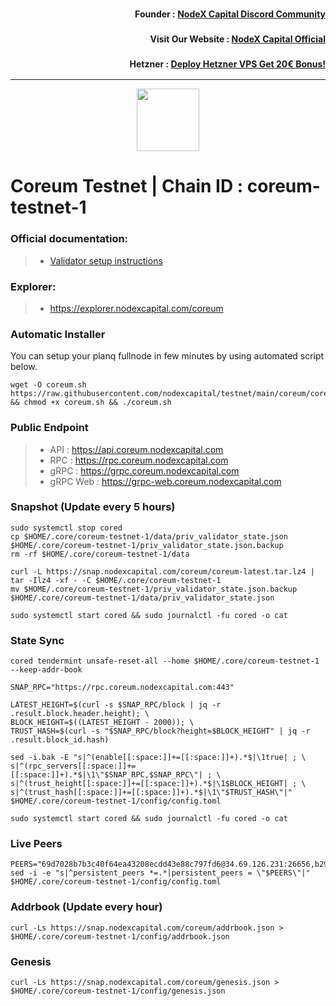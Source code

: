 <h3><p style="font-size:14px" align="right">Founder :
<a href="https://discord.gg/nodexcapital" target="_blank">NodeX Capital Discord Community</a></p></h3>
<h3><p style="font-size:14px" align="right">Visit Our Website :
<a href="https://discord.gg/nodexcapital" target="_blank">NodeX Capital Official</a></p></h3>
<h3><p style="font-size:14px" align="right">Hetzner :
<a href="https://hetzner.cloud/?ref=bMTVi7dcwSgA" target="_blank">Deploy Hetzner VPS Get 20€ Bonus!</a></h3>
<hr>

<p align="center">
  <img height="100" height="auto" src="https://github.com/nodexcapital/explorer/blob/master/public/logos/coreum.png">
</p>

# Coreum Testnet | Chain ID : coreum-testnet-1

### Official documentation:
>- [Validator setup instructions](https://docs.coreum.dev/validator/run-validator.html)

### Explorer:
>-  https://explorer.nodexcapital.com/coreum

### Automatic Installer
You can setup your planq fullnode in few minutes by using automated script below.
```
wget -O coreum.sh https://raw.githubusercontent.com/nodexcapital/testnet/main/coreum/coreum.sh && chmod +x coreum.sh && ./coreum.sh
```
### Public Endpoint

>- API : https://api.coreum.nodexcapital.com
>- RPC : https://rpc.coreum.nodexcapital.com
>- gRPC : https://grpc.coreum.nodexcapital.com
>- gRPC Web : https://grpc-web.coreum.nodexcapital.com

### Snapshot (Update every 5 hours)
```
sudo systemctl stop cored
cp $HOME/.core/coreum-testnet-1/data/priv_validator_state.json $HOME/.core/coreum-testnet-1/priv_validator_state.json.backup
rm -rf $HOME/.core/coreum-testnet-1/data

curl -L https://snap.nodexcapital.com/coreum/coreum-latest.tar.lz4 | tar -Ilz4 -xf - -C $HOME/.core/coreum-testnet-1
mv $HOME/.core/coreum-testnet-1/priv_validator_state.json.backup $HOME/.core/coreum-testnet-1/data/priv_validator_state.json

sudo systemctl start cored && sudo journalctl -fu cored -o cat
```

### State Sync
```
cored tendermint unsafe-reset-all --home $HOME/.core/coreum-testnet-1 --keep-addr-book

SNAP_RPC="https://rpc.coreum.nodexcapital.com:443"

LATEST_HEIGHT=$(curl -s $SNAP_RPC/block | jq -r .result.block.header.height); \
BLOCK_HEIGHT=$((LATEST_HEIGHT - 2000)); \
TRUST_HASH=$(curl -s "$SNAP_RPC/block?height=$BLOCK_HEIGHT" | jq -r .result.block_id.hash)

sed -i.bak -E "s|^(enable[[:space:]]+=[[:space:]]+).*$|\1true| ; \
s|^(rpc_servers[[:space:]]+=[[:space:]]+).*$|\1\"$SNAP_RPC,$SNAP_RPC\"| ; \
s|^(trust_height[[:space:]]+=[[:space:]]+).*$|\1$BLOCK_HEIGHT| ; \
s|^(trust_hash[[:space:]]+=[[:space:]]+).*$|\1\"$TRUST_HASH\"|" $HOME/.core/coreum-testnet-1/config/config.toml

sudo systemctl start cored && sudo journalctl -fu cored -o cat
```

### Live Peers
```
PEERS="69d7028b7b3c40f64ea43208ecdd43e88c797fd6@34.69.126.231:26656,b2978432c0126f28a6be7d62892f8ded1e48d227@34.70.241.13:26656,7c0d4ce5ad561c3453e2e837d85c9745b76f7972@35.238.77.191:26656,0aa5fa2507ada8a555d156920c0b09f0d633b0f9@34.173.227.148:26656,4b8d541efbb343effa1b5079de0b17d2566ac0fd@34.172.70.24:26656,27450dc5adcebc84ccd831b42fcd73cb69970881@35.239.146.40:26656,5add70ec357311d07d10a730b4ec25107399e83c@5.196.7.58:26656,1a3a573c53a4b90ab04eb47d160f4d3d6aa58000@35.233.117.165:26656,abbeb588ad88176a8d7592cd8706ebbf7ef20cfe@185.241.151.197:26656,39a34cd4f1e908a88a726b2444c6a407f67e4229@158.160.59.199:26656,051a07f1018cfdd6c24bebb3094179a6ceda2482@138.201.123.234:26656,cc6d4220633104885b89e2e0545e04b8162d69b5@75.119.134.20:26656"
sed -i -e "s|^persistent_peers *=.*|persistent_peers = \"$PEERS\"|" $HOME/.core/coreum-testnet-1/config/config.toml
```
### Addrbook (Update every hour)
```
curl -Ls https://snap.nodexcapital.com/coreum/addrbook.json > $HOME/.core/coreum-testnet-1/config/addrbook.json
```
### Genesis
```
curl -Ls https://snap.nodexcapital.com/coreum/genesis.json > $HOME/.core/coreum-testnet-1/config/genesis.json
```
